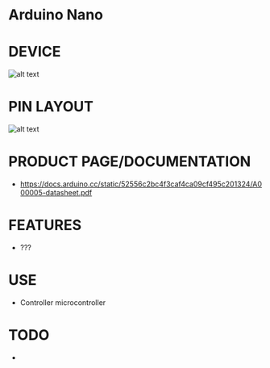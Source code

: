 # Arduino Nano

# DEVICE
![alt text](https://www.makerstore.com.au/wp-content/uploads/2015/06/ELEC-NANO-01.webp)
# PIN LAYOUT
![alt text](https://docs.arduino.cc/static/aea75b21cea87290ef2ed4e783b336ef/A000005-pinout.png)
# PRODUCT PAGE/DOCUMENTATION
- https://docs.arduino.cc/static/52556c2bc4f3caf4ca09cf495c201324/A000005-datasheet.pdf
# FEATURES
- ???
# USE
- Controller microcontroller
# TODO
- 
